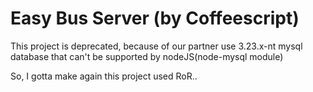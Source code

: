 # Easy Bus Server (by Coffeescript)

This project is deprecated, because of our partner use 3.23.x-nt mysql database that can't be supported by nodeJS(node-mysql module)

So, I gotta make again this project used RoR..